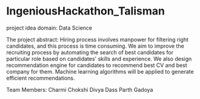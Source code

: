 # IngeniousHackathon_Talisman

project idea domain: Data Science

The project abstract: 
Hiring process involves manpower for filtering right candidates, and this process is time consuming. We aim to improve the recruiting process by automating the search of best candidates for particular role based on candidates' skills and experience. We also design recommendation engine for candidates to recommend best CV and best company for them. Machine learning algorithms will be applied to generate efficient recommendations.

Team Members:
  Charmi Chokshi
  Divya Dass
  Parth Gadoya
